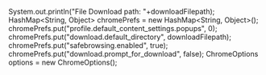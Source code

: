System.out.println("File Download path: "+downloadFilepath);
                    HashMap<String, Object> chromePrefs = new HashMap<String, Object>();
                    chromePrefs.put("profile.default_content_settings.popups", 0);
                    chromePrefs.put("download.default_directory",  downloadFilepath);
                    chromePrefs.put("safebrowsing.enabled", true);
                    chromePrefs.put("download.prompt_for_download", false);
                    ChromeOptions options = new ChromeOptions();
